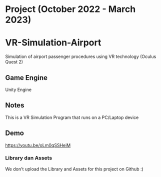 # Project (October 2022 - March 2023)

# VR-Simulation-Airport
Simulation of airport passenger procedures using VR technology (Oculus Quest 2)

## Game Engine
Unity Engine

## Notes
This is a VR Simulation Program that runs on a PC/Laptop device

## Demo
https://youtu.be/oLm0qSSHeiM

### Library dan Assets
We don't upload the Library and Assets for this project on Github :)
